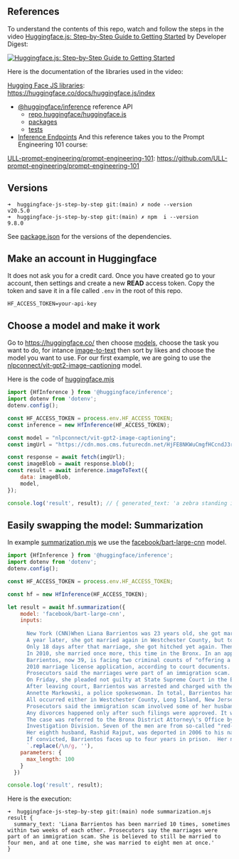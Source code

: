 ## References 

To understand the contents of this repo, watch and follow the steps in the video [Huggingface.js: Step-by-Step Guide to Getting Started](https://youtu.be/z41vJlPMqnE) by Developer Digest:

[![Huggingface.js: Step-by-Step Guide to Getting Started](https://img.youtube.com/vi/z41vJlPMqnE/maxresdefault.jpg)](https://youtu.be/z41vJlPMqnE)


Here is the documentation of the libraries used in the video:

[Hugging Face JS libraries](https://huggingface.co/docs/huggingface.js/index): https://huggingface.co/docs/huggingface.js/index

* [@huggingface/inference](https://huggingface.co/docs/huggingface.js/inference/modules) reference API
  * [repo huggingface/huggingface.js](https://github.com/huggingface/huggingface.js/tree/main)
  * [packages](https://github.com/huggingface/huggingface.js/tree/main/packages)
  * [tests](https://github.com/huggingface/huggingface.js/tree/main/packages/inference/test)
* [Inference Endpoints](https://huggingface.co/docs/inference-endpoints/index) 
And this reference takes you to the Prompt Engineering 101 course:

[ULL-prompt-engineering/prompt-engineering-101](https://github.com/ULL-prompt-engineering/prompt-engineering-101): https://github.com/ULL-prompt-engineering/prompt-engineering-101
  
## Versions

```
➜  huggingface-js-step-by-step git:(main) ✗ node --version
v20.5.0
➜  huggingface-js-step-by-step git:(main) ✗ npm  i --version
9.8.0
```

See [package.json](/package.json#L13-L17) for the versions of the dependencies.

## Make an account in Huggingface

It does not ask you for a credit card. Once you have created go to your account, then settings and create a new **READ** access token. Copy the token and save it in a file called `.env` in the root of this repo.
    
```
HF_ACCESS_TOKEN=your-api-key
```


## Choose a model and make it work

Go to https://huggingface.co/ then choose  [models](https://huggingface.co/models), choose the task you want to do, for intance [image-to-text](https://huggingface.co/models?pipeline_tag=image-to-text) then sort by likes and choose the model you want to use.
For our first example, we are going to use the [nlpconnect/vit-gpt2-image-captioning](https://huggingface.co/nlpconnect/vit-gpt2-image-captioning) model.

Here is the code of [huggingface.mjs](/huggingface.mjs)

```js
import {HfInference } from '@huggingface/inference';
import dotenv from 'dotenv';
dotenv.config();

const HF_ACCESS_TOKEN = process.env.HF_ACCESS_TOKEN;
const inference = new HfInference(HF_ACCESS_TOKEN);

const model = "nlpconnect/vit-gpt2-image-captioning";
const imgUrl = "https://cdn.mos.cms.futurecdn.net/HjFE8NKWuCmgfHCcndJ3rK.jpg";

const response = await fetch(imgUrl);
const imageBlob = await response.blob();
const result = await inference.imageToText({
    data: imageBlob,
    model,
});

console.log('result', result); // { generated_text: 'a zebra standing in a field of tall grass ' }
```

## Easily swapping the model: Summarization

In example [summarization.mjs](/summarization.mjs) we use the [facebook/bart-large-cnn](https://huggingface.co/facebook/bart-large-cnn) model.

``` js
import {HfInference } from '@huggingface/inference';
import dotenv from 'dotenv';
dotenv.config();

const HF_ACCESS_TOKEN = process.env.HF_ACCESS_TOKEN;

const hf = new HfInference(HF_ACCESS_TOKEN);

let result = await hf.summarization({
    model: 'facebook/bart-large-cnn',
    inputs:
      `
      New York (CNN)When Liana Barrientos was 23 years old, she got married in Westchester County, New York.
      A year later, she got married again in Westchester County, but to a different man and without divorcing her first husband.
      Only 18 days after that marriage, she got hitched yet again. Then, Barrientos declared "I do" five more times, sometimes only within two weeks of each other.
      In 2010, she married once more, this time in the Bronx. In an application for a marriage license, she stated it was her "first and only" marriage.
      Barrientos, now 39, is facing two criminal counts of "offering a false instrument for filing in the first degree," referring to her false statements on the
      2010 marriage license application, according to court documents.
      Prosecutors said the marriages were part of an immigration scam.
      On Friday, she pleaded not guilty at State Supreme Court in the Bronx, according to her attorney, Christopher Wright, who declined to comment further.
      After leaving court, Barrientos was arrested and charged with theft of service and criminal trespass for allegedly sneaking into the New York subway through an emergency exit, said Detective
      Annette Markowski, a police spokeswoman. In total, Barrientos has been married 10 times, with nine of her marriages occurring between 1999 and 2002.
      All occurred either in Westchester County, Long Island, New Jersey or the Bronx. She is believed to still be married to four men, and at one time, she was married to eight men at once, prosecutors say.
      Prosecutors said the immigration scam involved some of her husbands, who filed for permanent residence status shortly after the marriages.
      Any divorces happened only after such filings were approved. It was unclear whether any of the men will be prosecuted.
      The case was referred to the Bronx District Attorney\'s Office by Immigration and Customs Enforcement and the Department of Homeland Security\'s
      Investigation Division. Seven of the men are from so-called "red-flagged" countries, including Egypt, Turkey, Georgia, Pakistan and Mali.
      Her eighth husband, Rashid Rajput, was deported in 2006 to his native Pakistan after an investigation by the Joint Terrorism Task Force.
      If convicted, Barrientos faces up to four years in prison.  Her next court appearance is scheduled for May 18.      
      `.replace(/\n/g, ''),
    parameters: {
      max_length: 100
    }
  })

console.log('result', result);
```

Here is the execution:

```
➜  huggingface-js-step-by-step git:(main) node summarization.mjs
result {
  summary_text: 'Liana Barrientos has been married 10 times, sometimes within two weeks of each other. Prosecutors say the marriages were part of an immigration scam. She is believed to still be married to four men, and at one time, she was married to eight men at once.'
}
```